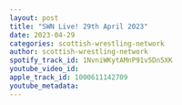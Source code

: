 ```yaml
---
layout: post
title: "SWN Live! 29th April 2023"
date: 2023-04-29
categories: scottish-wrestling-network
author: scottish-wrestling-network
spotify_track_id: 1NvniWKytAMnP91v5Dn5XK
youtube_video_id: 
apple_track_id: 1000611142709
youtube_metadata: 
---
```

